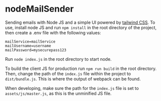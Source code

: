 # nodeMailSender
Sending emails with Node JS and a simple UI powered by [tailwind CSS](https://tailwindcss.com).
To use, install node JS and run `npm install` in the root directory of the project, then create a .env file with the following values:
```
mailService=mailService
mailUsername=username
mailPassword=mysecurepass123
```
Run `node index.js` in the root directory to start node.

To build the client JS for production run `npm run build` in the root directory.
Then, change the path of the `index.js` file within the project to `dist/bundle.js`. This is where the output of webpack can be found.

When developing, make sure the path for the `index.js` file is set to `assets/js/master.js`, as this is the unminified JS file.

